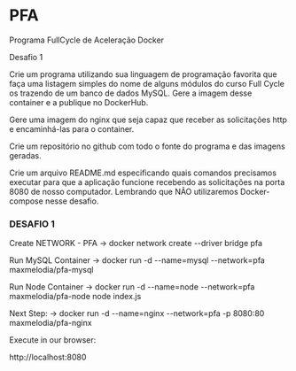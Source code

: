# PFA
Programa FullCycle de Aceleração
Docker

Desafio 1

Crie um programa utilizando sua linguagem de programação favorita que faça uma listagem simples do nome de alguns 
módulos do curso Full Cycle os trazendo de um banco de dados MySQL. 
Gere a imagem desse container e a publique no DockerHub.

Gere uma imagem do nginx que seja capaz que receber as solicitações http e encaminhá-las para o container.

Crie um repositório no github com todo o fonte do programa e das imagens geradas.

Crie um arquivo README.md especificando quais comandos precisamos executar para que a aplicação funcione recebendo 
as solicitações na porta 8080 de nosso computador. 
Lembrando que NÃO utilizaremos Docker-compose nesse desafio.

<h3>DESAFIO 1</h3>

Create NETWORK - PFA
-> docker network create --driver bridge pfa
    
Run MySQL Container
-> docker run -d --name=mysql --network=pfa maxmelodia/pfa-mysql

Run Node Container
-> docker run -d --name=node  --network=pfa maxmelodia/pfa-node node index.js

Next Step:
-> docker run -d --name=nginx --network=pfa -p 8080:80 maxmelodia/pfa-nginx

Execute in our browser:

http://localhost:8080
